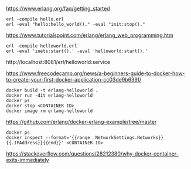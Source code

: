 https://www.erlang.org/faq/getting_started

```
erl -compile hello.erl
erl -eval "hello:hello_world()." -eval "init:stop()."
```

https://www.tutorialspoint.com/erlang/erlang_web_programming.htm

```
erl -compile helloworld.erl
erl -eval 'inets:start().' -eval 'helloworld:start().'

```
http://localhost:8081/erl/helloworld:service

https://www.freecodecamp.org/news/a-beginners-guide-to-docker-how-to-create-your-first-docker-application-cc03de9b639f/

```
docker build -t erlang-helloworld .
docker run -dit erlang-helloworld
docker ps
docker stop <CONTAINER ID>
docker image rm erlang-helloworld
```

https://github.com/erlang/docker-erlang-example/tree/master

```
docker ps
docker inspect --format='{{range .NetworkSettings.Networks}}{{.IPAddress}}{{end}}' <CONTAINER ID>
```

https://stackoverflow.com/questions/28212380/why-docker-container-exits-immediately